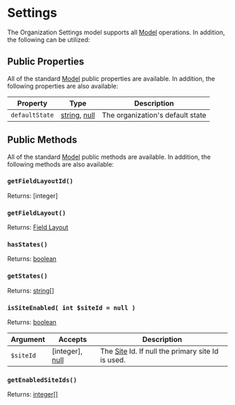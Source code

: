 # Settings
The Organization Settings model supports all [Model] operations.  In addition, the following can be utilized:

## Public Properties
All of the standard [Model](https://www.yiiframework.com/doc/api/2.0/yii-base-model#properties) public properties are available.  In addition, the following properties are also available:

| Property              | Type                                  | Description
| --------------------- | ------------------------------------- | ---------------------------------------------------------------------------------
| `defaultState`        | [string], [null]                              | The organization's default state
    

## Public Methods
All of the standard [Model](https://www.yiiframework.com/doc/api/2.0/yii-base-model#methods) public methods are available.  In addition, the following methods are also available:

### `getFieldLayoutId()` 

Returns: [integer]

### `getFieldLayout()` 

Returns: [Field Layout]


### `hasStates()` 

Returns: [boolean]


### `getStates()` 

Returns: [string\[\]]

### `isSiteEnabled( int $siteId = null )` 

Returns: [boolean]

| Argument          | Accepts                   | Description
| ----------        | ----------                | ----------
| `$siteId`         | [integer], [null]         | The [Site](https://docs.craftcms.com/v3/sites.html#app) Id.  If null the primary site Id is used.


### `getEnabledSiteIds()` 

Returns: [integer\[\]]

[integer\[\]]: http://www.php.net/language.types.integer
[string\[\]]: http://www.php.net/language.types.string
[boolean]: http://www.php.net/language.types.boolean
[string]: http://www.php.net/language.types.string
[null]: http://www.php.net/language.types.null

[Field Layout]: https://docs.craftcms.com/api/v3/craft-models-fieldlayout.html
[Model]: https://www.yiiframework.com/doc/api/2.0/yii-base-model
